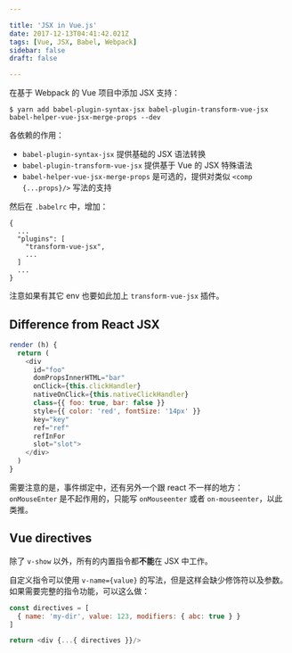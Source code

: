 ```yaml
---

title: 'JSX in Vue.js'
date: 2017-12-13T04:41:42.021Z
tags: [Vue, JSX, Babel, Webpack]
sidebar: false
draft: false

---
```





在基于 Webpack 的 Vue 项目中添加 JSX 支持：

```
$ yarn add babel-plugin-syntax-jsx babel-plugin-transform-vue-jsx babel-helper-vue-jsx-merge-props --dev
```

各依赖的作用：

* `babel-plugin-syntax-jsx` 提供基础的 JSX 语法转换
* `babel-plugin-transform-vue-jsx` 提供基于 Vue 的 JSX 特殊语法
* `babel-helper-vue-jsx-merge-props` 是可选的，提供对类似 `<comp {...props}/>` 写法的支持

然后在 `.babelrc` 中，增加：

```
{
  ...
  "plugins": [
    "transform-vue-jsx",
    ...
  ]
  ...
}
```

注意如果有其它 env 也要如此加上 `transform-vue-jsx` 插件。

<!-- more -->

## Difference from React JSX

```javascript
render (h) {
  return (
    <div
      id="foo"
      domPropsInnerHTML="bar"
      onClick={this.clickHandler}
      nativeOnClick={this.nativeClickHandler}
      class={{ foo: true, bar: false }}
      style={{ color: 'red', fontSize: '14px' }}
      key="key"
      ref="ref"
      refInFor
      slot="slot">
    </div>
  )
}
```

需要注意的是，事件绑定中，还有另外一个跟 react 不一样的地方：`onMouseEnter` 是不起作用的，只能写 `onMouseenter` 或者 `on-mouseenter`，以此类推。

## Vue directives

除了 `v-show` 以外，所有的内置指令都**不能**在 JSX 中工作。

自定义指令可以使用 `v-name={value}` 的写法，但是这样会缺少修饰符以及参数。如果需要完整的指令功能，可以这么做：

```javascript
const directives = [
  { name: 'my-dir', value: 123, modifiers: { abc: true } }
]

return <div {...{ directives }}/>
```
